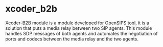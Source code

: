 xcoder_b2b
==========

Xcoder-B2B module is a module developed for OpenSIPS tool, it is a solution that puts a media relay between two SIP agents. This module handles SDP messages of both agents and automates the negotiation of ports and codecs between the media relay and the two agents.